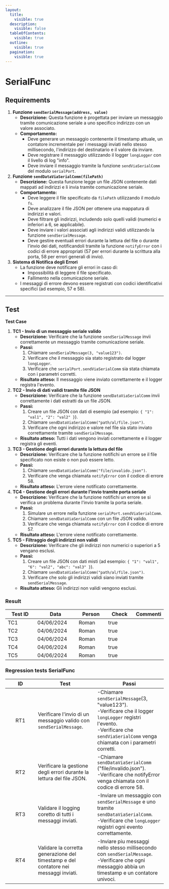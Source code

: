 ```yaml
---
layout:
  title:
    visible: true
  description:
    visible: false
  tableOfContents:
    visible: true
  outline:
    visible: true
  pagination:
    visible: true
---
```


# SerialFunc

## **Requirements**

1. **Funzione `sendSerialMessage(address, value)`**
   * **Descrizione:** Questa funzione è progettata per inviare un messaggio tramite comunicazione seriale a uno specifico indirizzo con un valore associato.
   * **Comportamento:**
     * Deve generare un messaggio contenente il timestamp attuale, un contatore incrementale per i messaggi inviati nello stesso millisecondo, l'indirizzo del destinatario e il valore da inviare.
     * Deve registrare il messaggio utilizzando il logger `longLogger` con il livello di log "info".
     * Deve inviare il messaggio tramite la funzione `sendViaSerialComm` del modulo `serialPort`.
2. **Funzione `sendDataViaSerialComm(filePath)`**
   * **Descrizione:** Questa funzione legge un file JSON contenente dati mappati ad indirizzi e li invia tramite comunicazione seriale.
   * **Comportamento:**
     * Deve leggere il file specificato da `filePath` utilizzando il modulo `fs`.
     * Deve analizzare il file JSON per ottenere una mappatura di indirizzi e valori.
     * Deve filtrare gli indirizzi, includendo solo quelli validi (numerici e inferiori a 6, se applicabile).
     * Deve inviare i valori associati agli indirizzi validi utilizzando la funzione `sendSerialMessage`.
     * Deve gestire eventuali errori durante la lettura del file o durante l'invio dei dati, notificandoli tramite la funzione `notifyError` con i codici di errore appropriati (57 per errori durante la scrittura alla porta, 58 per errori generali di invio).
3. **Sistema di Notifica degli Errori**
   * La funzione deve notificare gli errori in caso di:
     * Impossibilità di leggere il file specificato.
     * Fallimento nella comunicazione seriale.
   * I messaggi di errore devono essere registrati con codici identificativi specifici (ad esempio, 57 e 58).

***

## **Test**

**Test Case**

1. **TC1 - Invio di un messaggio seriale valido**
   * **Descrizione:** Verificare che la funzione `sendSerialMessage` invii correttamente un messaggio tramite comunicazione seriale.
   * **Passi:**
     1. Chiamare `sendSerialMessage(3, "value123")`.
     2. Verificare che il messaggio sia stato registrato dal logger `longLogger`.
     3. Verificare che `serialPort.sendViaSerialComm` sia stata chiamata con i parametri corretti.
   * **Risultato atteso:** Il messaggio viene inviato correttamente e il logger registra l'evento.
2. **TC2 - Invio di dati validi tramite file JSON**
   * **Descrizione:** Verificare che la funzione `sendDataViaSerialComm` invii correttamente i dati estratti da un file JSON.
   * **Passi:**
     1. Creare un file JSON con dati di esempio (ad esempio: `{ "1": "val1", "2": "val2" }`).
     2. Chiamare `sendDataViaSerialComm("path/al/file.json")`.
     3. Verificare che ogni indirizzo e valore nel file sia stato inviato correttamente tramite `sendSerialMessage`.
   * **Risultato atteso:** Tutti i dati vengono inviati correttamente e il logger registra gli eventi.
3. **TC3 - Gestione degli errori durante la lettura del file**
   * **Descrizione:** Verificare che la funzione notifichi un errore se il file specificato non esiste o non può essere letto.
   * **Passi:**
     1. Chiamare `sendDataViaSerialComm("file/invalido.json")`.
     2. Verificare che venga chiamata `notifyError` con il codice di errore 58.
   * **Risultato atteso:** L'errore viene notificato correttamente.
4. **TC4 - Gestione degli errori durante l'invio tramite porta seriale**
   * **Descrizione:** Verificare che la funzione notifichi un errore se si verifica un problema durante l'invio tramite la porta seriale.
   * **Passi:**
     1. Simulare un errore nella funzione `serialPort.sendViaSerialComm`.
     2. Chiamare `sendDataViaSerialComm` con un file JSON valido.
     3. Verificare che venga chiamata `notifyError` con il codice di errore 57.
   * **Risultato atteso:** L'errore viene notificato correttamente.
5. **TC5 - Filtraggio degli indirizzi non validi**
   * **Descrizione:** Verificare che gli indirizzi non numerici o superiori a 5 vengano esclusi.
   * **Passi:**
     1. Creare un file JSON con dati misti (ad esempio: `{ "1": "val1", "6": "val2", "abc": "val3" }`).
     2. Chiamare `sendDataViaSerialComm("path/al/file.json")`.
     3. Verificare che solo gli indirizzi validi siano inviati tramite `sendSerialMessage`.
   * **Risultato atteso:** Gli indirizzi non validi vengono esclusi.

### Result

<table><thead><tr><th width="104">Test ID</th><th width="128">Data</th><th width="91">Person</th><th width="85" data-type="checkbox">Check</th><th>Commenti</th></tr></thead><tbody><tr><td>TC1</td><td>04/06/2024</td><td>Roman</td><td>true</td><td></td></tr><tr><td>TC2</td><td>04/06/2024</td><td>Roman</td><td>true</td><td></td></tr><tr><td>TC3</td><td>04/06/2024</td><td>Roman</td><td>true</td><td></td></tr><tr><td>TC4</td><td>04/06/2024</td><td>Roman</td><td>true</td><td></td></tr><tr><td>TC5</td><td>04/06/2024</td><td>Roman</td><td>true</td><td></td></tr></tbody></table>

### Regression tests SerialFunc

<table><thead><tr><th width="80" align="center">ID</th><th>Test</th><th>Passi</th></tr></thead><tbody><tr><td align="center">RT1</td><td>Verificare l'invio di un messaggio valido con <code>sendSerialMessage</code>.</td><td>-Chiamare <code>sendSerialMessage</code>(3, "value123").<br>-Verificare che il logger <code>longLogger</code> registri l'evento.<br>-Verificare che <code>sendViaSerialComm</code> venga chiamata con i parametri corretti.</td></tr><tr><td align="center">RT2</td><td>Verificare la gestione degli errori durante la lettura del file JSON.</td><td>-Chiamare <code>sendDataViaSerialComm</code> ("file/invalido.json").<br>-Verificare che notifyError venga chiamata con il codice di errore 58.</td></tr><tr><td align="center">RT3</td><td>Validare il logging coretto di tutti i messaggi inviati.</td><td>-Inviare un messaggio con <code>sendSerialMessage</code> e uno tramite <code>sendDataViaSerialComm</code>.<br>-Verificare che <code>longLogger</code> registri ogni evento correttamente.</td></tr><tr><td align="center">RT4</td><td>Validare la corretta generazione del timestamp e del contatore nei messaggi inviati.</td><td>-Inviare piu messaggi nello stesso millisecondo con <code>sendSerialMessage</code>.<br>-Verificare che ogni messaggio abbia un timestamp e un contatore univoci.</td></tr></tbody></table>
